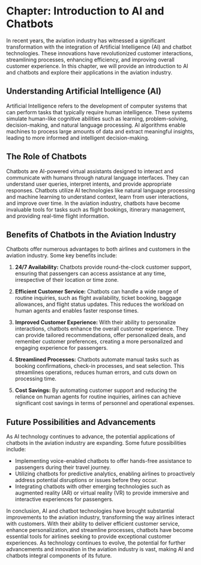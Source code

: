 Chapter: Introduction to AI and Chatbots
========================================

In recent years, the aviation industry has witnessed a significant transformation with the integration of Artificial Intelligence (AI) and chatbot technologies. These innovations have revolutionized customer interactions, streamlining processes, enhancing efficiency, and improving overall customer experience. In this chapter, we will provide an introduction to AI and chatbots and explore their applications in the aviation industry.

Understanding Artificial Intelligence (AI)
------------------------------------------

Artificial Intelligence refers to the development of computer systems that can perform tasks that typically require human intelligence. These systems simulate human-like cognitive abilities such as learning, problem-solving, decision-making, and natural language processing. AI algorithms enable machines to process large amounts of data and extract meaningful insights, leading to more informed and intelligent decision-making.

The Role of Chatbots
--------------------

Chatbots are AI-powered virtual assistants designed to interact and communicate with humans through natural language interfaces. They can understand user queries, interpret intents, and provide appropriate responses. Chatbots utilize AI technologies like natural language processing and machine learning to understand context, learn from user interactions, and improve over time. In the aviation industry, chatbots have become invaluable tools for tasks such as flight bookings, itinerary management, and providing real-time flight information.

Benefits of Chatbots in the Aviation Industry
---------------------------------------------

Chatbots offer numerous advantages to both airlines and customers in the aviation industry. Some key benefits include:

1. **24/7 Availability:** Chatbots provide round-the-clock customer support, ensuring that passengers can access assistance at any time, irrespective of their location or time zone.

2. **Efficient Customer Service:** Chatbots can handle a wide range of routine inquiries, such as flight availability, ticket booking, baggage allowances, and flight status updates. This reduces the workload on human agents and enables faster response times.

3. **Improved Customer Experience:** With their ability to personalize interactions, chatbots enhance the overall customer experience. They can provide tailored recommendations, offer personalized deals, and remember customer preferences, creating a more personalized and engaging experience for passengers.

4. **Streamlined Processes:** Chatbots automate manual tasks such as booking confirmations, check-in processes, and seat selection. This streamlines operations, reduces human errors, and cuts down on processing time.

5. **Cost Savings:** By automating customer support and reducing the reliance on human agents for routine inquiries, airlines can achieve significant cost savings in terms of personnel and operational expenses.

Future Possibilities and Advancements
-------------------------------------

As AI technology continues to advance, the potential applications of chatbots in the aviation industry are expanding. Some future possibilities include:

* Implementing voice-enabled chatbots to offer hands-free assistance to passengers during their travel journey.
* Utilizing chatbots for predictive analytics, enabling airlines to proactively address potential disruptions or issues before they occur.
* Integrating chatbots with other emerging technologies such as augmented reality (AR) or virtual reality (VR) to provide immersive and interactive experiences for passengers.

In conclusion, AI and chatbot technologies have brought substantial improvements to the aviation industry, transforming the way airlines interact with customers. With their ability to deliver efficient customer service, enhance personalization, and streamline processes, chatbots have become essential tools for airlines seeking to provide exceptional customer experiences. As technology continues to evolve, the potential for further advancements and innovation in the aviation industry is vast, making AI and chatbots integral components of its future.
